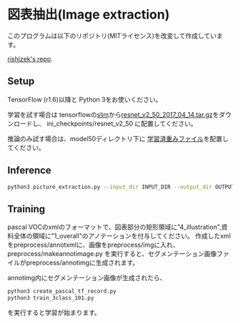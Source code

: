 # 図表抽出(Image extraction)


このプログラムは以下のリポジトリ(MITライセンス)を改変して作成しています。

[rishizek's repo](https://github.com/rishizek/tensorflow-deeplab-v3-plus).

## Setup
TensorFlow (r1.6)以降と Python 3をお使いください。

学習を試す場合は
tensorflowの[slim](https://github.com/tensorflow/models/tree/master/research/slim)から[resnet_v2_50_2017_04_14.tar.gz](http://download.tensorflow.org/models/resnet_v2_50_2017_04_14.tar.gz)をダウンロードし、
ini_checkpoints/resnet_v2_50
に配置してください。

推論のみ試す場合は、model50ディレクトリ下に
[学習済重みファイル](http://lab.ndl.go.jp/dataset/trainedweights.zip)を配置してください。


## Inference
```bash
python3 picture_extraction.py --input_dir INPUT_DIR --output_dir OUTPUT_DIR
```


## Training
pascal VOCのxmlのフォーマットで、図表部分の矩形領域に"4_illustration",資料全体の領域に"1_overall"のアノテーションを付与してください。
作成したxmlをpreprocess/annotxmlに、画像をpreprocess/imgに入れ、
preprocess/makeannotimage.py
を実行すると、セグメンテーション画像ファイルがpreprocess/annotimgに生成されます。

annotimg内にセグメンテーション画像が生成されたら、

```bash
python3 create_pascal_tf_record.py
python3 train_3class_101.py
```
を実行すると学習が始まります。



